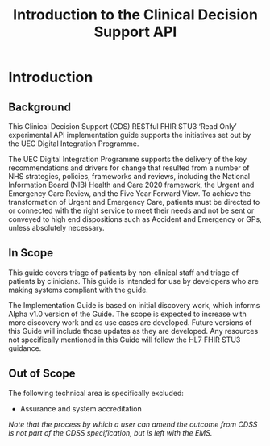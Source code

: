 ﻿---
title: Introduction to the Clinical Decision Support API
keywords: homepage
tags: [overview]
sidebar: overview_sidebar
permalink: index.html
toc: false
summary: A brief introduction to the Clinical Decision Support API Implementation Guide
---

# Introduction #

## Background ##

This Clinical Decision Support (CDS) RESTful FHIR STU3 ‘Read Only’ experimental API implementation guide supports the initiatives set out by the UEC Digital Integration Programme.

The UEC Digital Integration Programme supports the delivery of the key recommendations and drivers for change that resulted from a number of NHS strategies, policies, frameworks and reviews, including the National Information Board (NIB) Health and Care 2020 framework, 
the Urgent and Emergency Care Review, and the Five Year Forward View. To achieve the transformation of Urgent and Emergency Care, patients must be directed to or connected with the right service to meet their needs and not be sent or conveyed to high end dispositions 
such as Accident and Emergency or GPs, unless absolutely necessary.  

## In Scope ##
This guide covers triage of patients by non-clinical staff and triage of patients by clinicians. This guide is intended for use by developers who are making systems compliant with the guide.

The Implementation Guide is based on initial discovery work, which informs Alpha v1.0 version of the Guide. The scope is expected to increase with more discovery work and as use cases are developed. Future versions of this Guide will include those updates as they are developed. Any resources not specifically mentioned in this Guide will follow the HL7 FHIR STU3 guidance.

## Out of Scope ##
The following technical area is specifically excluded:
* Assurance and system accreditation

*Note that the process by which a user can amend the outcome from CDSS is not part of the CDSS specification, but is left with the EMS.*

